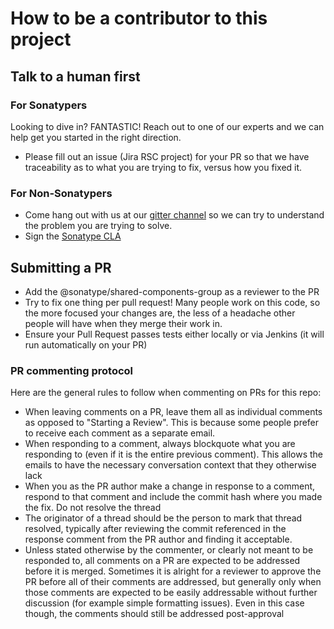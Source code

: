 <!--

    Copyright (c) 2019-present Sonatype, Inc.
    This program and the accompanying materials are made available under
    the terms of the Eclipse Public License 2.0 which accompanies this
    distribution and is available at https://www.eclipse.org/legal/epl-2.0/.

-->

# How to be a contributor to this project

## Talk to a human first

### For Sonatypers

Looking to dive in? FANTASTIC! Reach out to one of our experts and we can help get you started in the right direction.

* Please fill out an issue (Jira RSC project) for your PR so that we have traceability as to what you are trying to fix,
  versus how you fixed it.

### For Non-Sonatypers

* Come hang out with us at our [gitter channel](https://gitter.im/sonatype/nexus-developers) so we can try to understand the problem you are trying to solve.
* Sign the [Sonatype CLA](https://sonatypecla.herokuapp.com/sign-cla)

## Submitting a PR

* Add the @sonatype/shared-components-group as a reviewer to the PR
* Try to fix one thing per pull request! Many people work on this code, so the more focused your changes are, the less
  of a headache other people will have when they merge their work in.
* Ensure your Pull Request passes tests either locally or via Jenkins (it will run automatically on your PR)

### PR commenting protocol

Here are the general rules to follow when commenting on PRs for this repo:

* When leaving comments on a PR, leave them all as individual comments as opposed to "Starting a Review".  This is
  because some people prefer to receive each comment as a separate email.
* When responding to a comment, always blockquote what you are responding to (even if it is the entire previous
  comment).  This allows the emails to have the necessary conversation context that they otherwise lack
* When you as the PR author make a change in response to a comment, respond to that comment and include the commit hash
  where you made the fix.  Do not resolve the thread
* The originator of a thread should be the person to mark that thread resolved, typically after reviewing the commit
  referenced in the response comment from the PR author and finding it acceptable.
* Unless stated otherwise by the commenter, or clearly not meant to be responded to, all comments on a PR are expected
  to be addressed before it is merged. Sometimes it is alright for a reviewer to approve the PR before all of their
  comments are addressed, but generally only when those comments are expected to be easily addressable without further
  discussion (for example simple formatting issues).  Even in this case though, the comments should still be addressed
  post-approval
